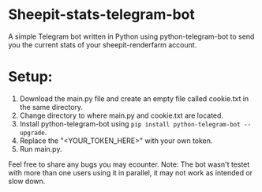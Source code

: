 # Sheepit-stats-telegram-bot
A simple Telegram bot written in Python using python-telegram-bot to send you the current stats of your sheepit-renderfarm account.

# Setup:
1. Download the main.py file and create an empty file called cookie.txt in the same directory.
2. Change directory to where main.py and cookie.txt are located.
3. Install python-telegram-bot using ` pip install python-telegram-bot --upgrade `.
4. Replace the "<YOUR_TOKEN_HERE>" with your own token.
5. Run main.py.

Feel free to share any bugs you may ecounter.
Note: The bot wasn't testet with more than one users using it in parallel, it may not work as intended or slow down.
